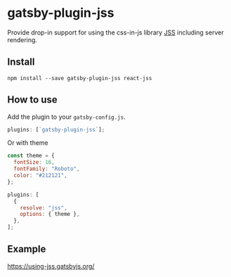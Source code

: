 # gatsby-plugin-jss

Provide drop-in support for using the css-in-js library
[JSS](https://github.com/cssinjs/react-jss) including server rendering.

## Install

`npm install --save gatsby-plugin-jss react-jss`

## How to use

Add the plugin to your `gatsby-config.js`.

```javascript
plugins: [`gatsby-plugin-jss`];
```

Or with theme

```javascript
const theme = {
  fontSize: 16,
  fontFamily: "Roboto",
  color: "#212121",
};

plugins: [
  {
    resolve: "jss",
    options: { theme },
  },
];
```

## Example

https://using-jss.gatsbyjs.org/
